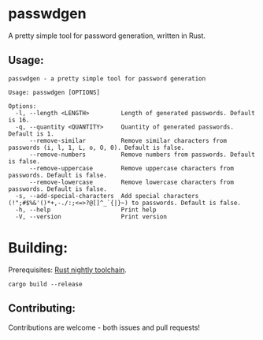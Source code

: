 # passwdgen

A pretty simple tool for password generation, written in Rust.

## Usage:
```
passwdgen - a pretty simple tool for password generation

Usage: passwdgen [OPTIONS]

Options:
  -l, --length <LENGTH>         Length of generated passwords. Default is 16.
  -q, --quantity <QUANTITY>     Quantity of generated passwords. Default is 1.
      --remove-similar          Remove similar characters from passwords (i, l, 1, L, o, O, 0). Default is false.
      --remove-numbers          Remove numbers from passwords. Default is false.
      --remove-uppercase        Remove uppercase characters from passwords. Default is false.
      --remove-lowercase        Remove lowercase characters from passwords. Default is false.
  -s, --add-special-characters  Add special characters (!";#$%&'()*+,-./:;<=>?@[]^_`{|}~) to passwords. Default is false.
  -h, --help                    Print help
  -V, --version                 Print version
```

# Building:
Prerequisites: [Rust nightly toolchain](https://rustup.rs/).

`cargo build --release`

## Contributing:
Contributions are welcome - both issues and pull requests!